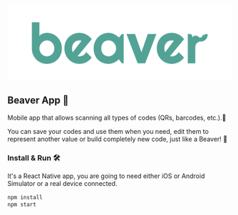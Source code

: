 ![image info](./docs/images/beaverLogo.png)

## Beaver App 🦫

Mobile app that allows scanning all types of codes (QRs, barcodes, etc.).📱

You can save your codes and use them when you need, edit them to represent another value or build completely new code,
just like a Beaver! 🦫

### Install & Run 🛠️

It's a React Native app, you are going to need either iOS or Android Simulator or a real device connected.

```
npm install
npm start
```
